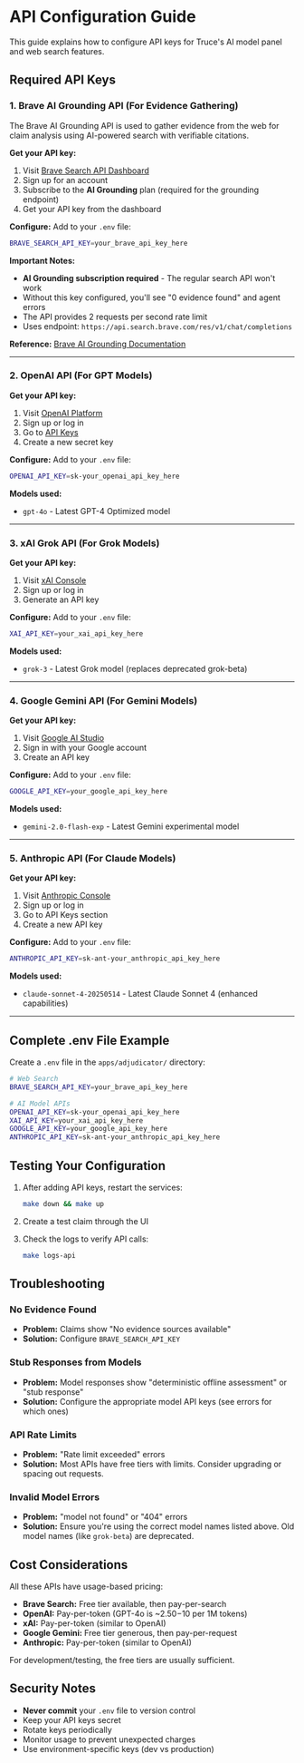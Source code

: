 # API Configuration Guide

This guide explains how to configure API keys for Truce's AI model panel and web search features.

## Required API Keys

### 1. Brave AI Grounding API (For Evidence Gathering)

The Brave AI Grounding API is used to gather evidence from the web for claim analysis using AI-powered search with verifiable citations.

**Get your API key:**
1. Visit [Brave Search API Dashboard](https://api-dashboard.search.brave.com/)
2. Sign up for an account 
3. Subscribe to the **AI Grounding** plan (required for the grounding endpoint)
4. Get your API key from the dashboard

**Configure:**
Add to your `.env` file:
```bash
BRAVE_SEARCH_API_KEY=your_brave_api_key_here
```

**Important Notes:**
- **AI Grounding subscription required** - The regular search API won't work
- Without this key configured, you'll see "0 evidence found" and agent errors
- The API provides 2 requests per second rate limit
- Uses endpoint: `https://api.search.brave.com/res/v1/chat/completions`

**Reference:** [Brave AI Grounding Documentation](https://api-dashboard.search.brave.com/app/documentation/ai-grounding/get-started)

---

### 2. OpenAI API (For GPT Models)

**Get your API key:**
1. Visit [OpenAI Platform](https://platform.openai.com/)
2. Sign up or log in
3. Go to [API Keys](https://platform.openai.com/api-keys)
4. Create a new secret key

**Configure:**
Add to your `.env` file:
```bash
OPENAI_API_KEY=sk-your_openai_api_key_here
```

**Models used:**
- `gpt-4o` - Latest GPT-4 Optimized model

---

### 3. xAI Grok API (For Grok Models)

**Get your API key:**
1. Visit [xAI Console](https://console.x.ai/)
2. Sign up or log in
3. Generate an API key

**Configure:**
Add to your `.env` file:
```bash
XAI_API_KEY=your_xai_api_key_here
```

**Models used:**
- `grok-3` - Latest Grok model (replaces deprecated grok-beta)

---

### 4. Google Gemini API (For Gemini Models)

**Get your API key:**
1. Visit [Google AI Studio](https://makersuite.google.com/app/apikey)
2. Sign in with your Google account
3. Create an API key

**Configure:**
Add to your `.env` file:
```bash
GOOGLE_API_KEY=your_google_api_key_here
```

**Models used:**
- `gemini-2.0-flash-exp` - Latest Gemini experimental model

---

### 5. Anthropic API (For Claude Models)

**Get your API key:**
1. Visit [Anthropic Console](https://console.anthropic.com/)
2. Sign up or log in
3. Go to API Keys section
4. Create a new API key

**Configure:**
Add to your `.env` file:
```bash
ANTHROPIC_API_KEY=sk-ant-your_anthropic_api_key_here
```

**Models used:**
- `claude-sonnet-4-20250514` - Latest Claude Sonnet 4 (enhanced capabilities)

---

## Complete .env File Example

Create a `.env` file in the `apps/adjudicator/` directory:

```bash
# Web Search
BRAVE_SEARCH_API_KEY=your_brave_api_key_here

# AI Model APIs
OPENAI_API_KEY=sk-your_openai_api_key_here
XAI_API_KEY=your_xai_api_key_here
GOOGLE_API_KEY=your_google_api_key_here
ANTHROPIC_API_KEY=sk-ant-your_anthropic_api_key_here
```

## Testing Your Configuration

1. After adding API keys, restart the services:
   ```bash
   make down && make up
   ```

2. Create a test claim through the UI

3. Check the logs to verify API calls:
   ```bash
   make logs-api
   ```

## Troubleshooting

### No Evidence Found
- **Problem:** Claims show "No evidence sources available"
- **Solution:** Configure `BRAVE_SEARCH_API_KEY`

### Stub Responses from Models
- **Problem:** Model responses show "deterministic offline assessment" or "stub response"
- **Solution:** Configure the appropriate model API keys (see errors for which ones)

### API Rate Limits
- **Problem:** "Rate limit exceeded" errors
- **Solution:** Most APIs have free tiers with limits. Consider upgrading or spacing out requests.

### Invalid Model Errors
- **Problem:** "model not found" or "404" errors
- **Solution:** Ensure you're using the correct model names listed above. Old model names (like `grok-beta`) are deprecated.

## Cost Considerations

All these APIs have usage-based pricing:
- **Brave Search:** Free tier available, then pay-per-search
- **OpenAI:** Pay-per-token (GPT-4o is ~$2.50-$10 per 1M tokens)
- **xAI:** Pay-per-token (similar to OpenAI)
- **Google Gemini:** Free tier generous, then pay-per-request
- **Anthropic:** Pay-per-token (similar to OpenAI)

For development/testing, the free tiers are usually sufficient.

## Security Notes

- **Never commit** your `.env` file to version control
- Keep your API keys secret
- Rotate keys periodically
- Monitor usage to prevent unexpected charges
- Use environment-specific keys (dev vs production)

